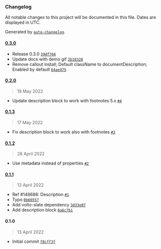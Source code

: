 ### Changelog

All notable changes to this project will be documented in this file. Dates are displayed in UTC.

Generated by [`auto-changelog`](https://github.com/CookPete/auto-changelog).

#### [0.3.0](https://github.com/eea/volto-description-block/compare/0.2.0...0.3.0)

- Release 0.3.0 [`39df766`](https://github.com/eea/volto-description-block/commit/39df76639343b340bb8369342728a35a0a7260f7)
- Update docs with demo gif [`2b18328`](https://github.com/eea/volto-description-block/commit/2b183280ea637d53c1b20e933972d41bab0f08c8)
- Remove callout install; Default className to documentDescription; Enabled by default [`64ae975`](https://github.com/eea/volto-description-block/commit/64ae975fdfe05f3e87788d09735282b756be1559)

#### [0.2.0](https://github.com/eea/volto-description-block/compare/0.1.3...0.2.0)

> 19 May 2022

- Update description block to work with footnotes 5.x [`#4`](https://github.com/eea/volto-description-block/pull/4)

#### [0.1.3](https://github.com/eea/volto-description-block/compare/0.1.2...0.1.3)

> 17 May 2022

- Fix description block to work also with footnotes [`#3`](https://github.com/eea/volto-description-block/pull/3)

#### [0.1.2](https://github.com/eea/volto-description-block/compare/0.1.1...0.1.2)

> 28 April 2022

- Use metadata instead of properties [`#2`](https://github.com/eea/volto-description-block/pull/2)

#### [0.1.1](https://github.com/eea/volto-description-block/compare/0.1.0...0.1.1)

> 13 April 2022

- Ref #148688: Description  [`#1`](https://github.com/eea/volto-description-block/pull/1)
- Typo [`0b60557`](https://github.com/eea/volto-description-block/commit/0b60557075668aa6f852857f6d25ca469fc6279a)
- Add volto-slate dependency [`3d33e07`](https://github.com/eea/volto-description-block/commit/3d33e0795af0a8cabce1bfb6562c35cda8e5bc66)
- Add description block [`0a6c7b1`](https://github.com/eea/volto-description-block/commit/0a6c7b167ea4037b47df5bea39932a5d03778954)

#### 0.1.0

> 13 April 2022

- Initial commit [`f8cff3f`](https://github.com/eea/volto-description-block/commit/f8cff3fe130af00ee150f3200b67acae4836ec70)
